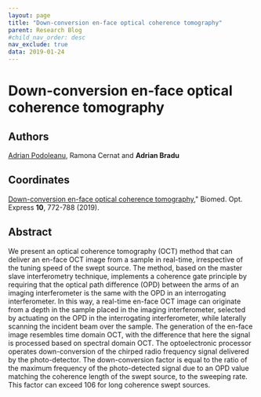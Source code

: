 ```yaml
---
layout: page
title: "Down-conversion en-face optical coherence tomography"
parent: Research Blog
#child_nav_order: desc
nav_exclude: true
data: 2019-01-24
---
```

# Down-conversion en-face optical coherence tomography

## Authors
[Adrian Podoleanu](https://www.kent.ac.uk/physical-sciences/staff/profiles/academics/adrian-podoleanu.html), Ramona Cernat and **Adrian Bradu**

## Coordinates
[Down-conversion en-face optical coherence tomography](https://doi.org/10.1364/BOE.10.000772),"  Biomed. Opt. Express **10**, 772-788 (2019).

## Abstract
We present an optical coherence tomography (OCT) method that can deliver an en-face OCT image from a sample in real-time, irrespective of the tuning speed of the swept source. The method, based on the master slave interferometry technique, implements a coherence gate principle by requiring that the optical path difference (OPD) between the arms of an imaging interferometer is the same with the OPD in an interrogating interferometer. In this way, a real-time en-face OCT image can originate from a depth in the sample placed in the imaging interferometer, selected by actuating on the OPD in the interrogating interferometer, while laterally scanning the incident beam over the sample. The generation of the en-face image resembles time domain OCT, with the difference that here the signal is processed based on spectral domain OCT. The optoelectronic processor operates down-conversion of the chirped radio frequency signal delivered by the photo-detector. The down-conversion factor is equal to the ratio of the maximum frequency of the photo-detected signal due to an OPD value matching the coherence length of the swept source, to the sweeping rate. This factor can exceed 106 for long coherence swept sources.